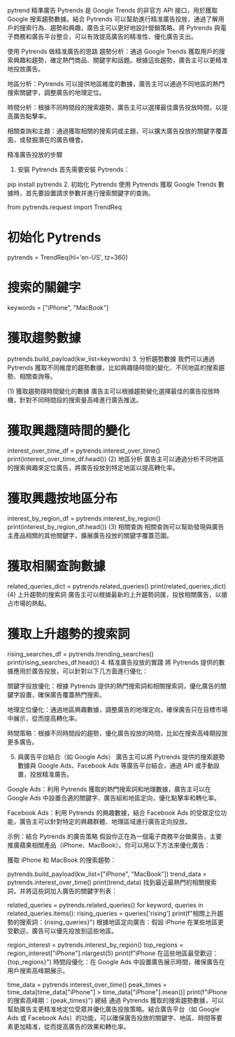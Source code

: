 pytrend 精準廣告
Pytrends 是 Google Trends 的非官方 API 接口，用於獲取 Google 搜索趨勢數據。結合 Pytrends 可以幫助進行精准廣告投放，通過了解用戶的搜索行為、趨勢和興趣，廣告主可以更好地設計營銷策略。將 Pytrends 與電子商務和廣告平台整合，可以有效提高廣告的精准性、優化廣告支出。

使用 Pytrends 做精准廣告的思路
趨勢分析：通過 Google Trends 獲取用戶的搜索興趣和趨勢，確定熱門商品、關鍵字和話題。根據這些趨勢，廣告主可以更精准地投放廣告。

地區分析：Pytrends 可以提供地區維度的數據，廣告主可以通過不同地區的熱門搜索關鍵字，調整廣告的地理定位。

時間分析：根據不同時間段的搜索趨勢，廣告主可以選擇最佳廣告投放時間，以提高廣告點擊率。

相關查詢和主題：通過獲取相關的搜索詞或主題，可以擴大廣告投放的關鍵字覆蓋面，或發掘潛在的廣告機會。

精准廣告投放的步驟
1. 安裝 Pytrends
首先需要安裝 Pytrends：

pip install pytrends
2. 初始化 Pytrends
使用 Pytrends 獲取 Google Trends 數據時，首先要設置請求參數并進行搜索關鍵字的查詢。

from pytrends.request import TrendReq

# 初始化 Pytrends
pytrends = TrendReq(hl='en-US', tz=360)

# 搜索的關鍵字
keywords = ["iPhone", "MacBook"]

# 獲取趨勢數據
pytrends.build_payload(kw_list=keywords)
3. 分析趨勢數據
我們可以通過 Pytrends 獲取不同維度的趨勢數據，比如興趣隨時間的變化、不同地區的搜索趨勢、相關查詢等。

(1) 獲取趨勢隨時間變化的數據
廣告主可以根據趨勢變化選擇最佳的廣告投放時機，針對不同時間段的搜索量高峰進行廣告推送。

# 獲取興趣隨時間的變化
interest_over_time_df = pytrends.interest_over_time()
print(interest_over_time_df.head())
(2) 地區分析
廣告主可以通過分析不同地區的搜索興趣來定位廣告，將廣告投放到特定地區以提高轉化率。

# 獲取興趣按地區分布
interest_by_region_df = pytrends.interest_by_region()
print(interest_by_region_df.head())
(3) 相關查詢
相關查詢可以幫助發現與廣告主產品相關的其他關鍵字，擴展廣告投放的關鍵字覆蓋范圍。

# 獲取相關查詢數據
related_queries_dict = pytrends.related_queries()
print(related_queries_dict)
(4) 上升趨勢的搜索詞
廣告主可以根據最新的上升趨勢詞匯，投放相關廣告，以搶占市場的熱點。

# 獲取上升趨勢的搜索詞
rising_searches_df = pytrends.trending_searches()
print(rising_searches_df.head())
4. 精准廣告投放的實踐
將 Pytrends 提供的數據應用於廣告投放，可以針對以下几方面進行優化：

關鍵字投放優化：根據 Pytrends 提供的熱門搜索詞和相關搜索詞，優化廣告的關鍵字設置，確保廣告覆蓋熱門搜索。

地理定位優化：通過地區興趣數據，調整廣告的地理定向，確保廣告只在目標市場中展示，從而提高轉化率。

時間策略：根據不同時間段的趨勢，優化廣告投放的時間，比如在搜索高峰期投放更多廣告。

5. 與廣告平台結合（如 Google Ads）
廣告主可以將 Pytrends 提供的搜索趨勢數據與 Google Ads、Facebook Ads 等廣告平台結合，通過 API 或手動設置，投放精准廣告。

Google Ads：利用 Pytrends 獲取的熱門搜索詞和地理數據，廣告主可以在 Google Ads 中設置合適的關鍵字、廣告組和地區定向，優化點擊率和轉化率。

Facebook Ads：利用 Pytrends 的興趣數據，結合 Facebook Ads 的受眾定位功能，廣告主可以針對特定的興趣群體、地理區域進行廣告定向投放。

示例：結合 Pytrends 的廣告策略
假設你正在為一個電子商務平台做廣告，主要推廣蘋果相關產品（iPhone、MacBook）。你可以用以下方法來優化廣告：

獲取 iPhone 和 MacBook 的搜索趨勢：

pytrends.build_payload(kw_list=["iPhone", "MacBook"])
trend_data = pytrends.interest_over_time()
print(trend_data)
找到最近最熱門的相關搜索詞，并將這些詞加入廣告的關鍵字列表：

related_queries = pytrends.related_queries()
for keyword, queries in related_queries.items():
    rising_queries = queries['rising']
    print(f"相關上升趨勢的搜索詞：{rising_queries}")
根據地區定向廣告：假設 iPhone 在某些地區更受歡迎，廣告可以優先投放到這些地區。

region_interest = pytrends.interest_by_region()
top_regions = region_interest["iPhone"].nlargest(5)
print(f"iPhone 在這些地區最受歡迎：{top_regions}")
時間段優化：在 Google Ads 中設置廣告展示時間，確保廣告在用戶搜索高峰期展示。

time_data = pytrends.interest_over_time()
peak_times = time_data[time_data["iPhone"] > time_data["iPhone"].mean()]
print(f"iPhone 的搜索高峰期：{peak_times}")
總結 通過 Pytrends 獲取的搜索趨勢數據，可以幫助廣告主更精准地定位受眾并優化廣告投放策略。結合廣告平台（如 Google Ads 或 Facebook Ads）的功能，可以確保廣告投放的關鍵字、地區、時間等要素更加精准，從而提高廣告的效果和轉化率。
